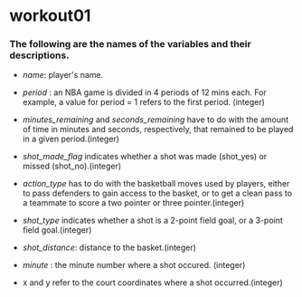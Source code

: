 # workout01

### The following are the names of the variables and their descriptions.

* *name*: player's name.

* *period* : an NBA game is divided in 4 periods of 12 mins each. For example, a value for period = 1 refers to the first period. (integer)

* *minutes_remaining* and *seconds_remaining* have to do with the amount of time in minutes and seconds, respectively, that remained to be played in a given period.(integer)

* *shot_made_flag* indicates whether a shot was made (shot_yes) or missed (shot_no).(integer)

* *action_type* has to do with the basketball moves used by players, either to pass defenders to gain access to the basket, or to get a clean pass to a teammate to score a two pointer or three pointer.(integer)

* *shot_type* indicates whether a shot is a 2-point field goal, or a 3-point field goal.(integer)

* *shot_distance*: distance to the basket.(integer)

* *minute* : the minute number where a shot occured. (integer)

* x and y refer to the court coordinates where a shot occurred.(integer)
